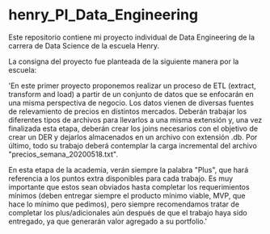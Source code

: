 # henry_PI_Data_Engineering
Este repositorio contiene mi proyecto individual de Data Engineering de la carrera de Data Science de la escuela Henry.

La consigna del proyecto fue planteada de la siguiente manera por la escuela:

'En este primer proyecto proponemos realizar un proceso de ETL (extract, transform and load) a partir de un conjunto de datos que se enfocarán en una misma perspectiva de negocio. Los datos vienen de diversas fuentes de relevamiento de precios en distintos mercados. Deberán trabajar los diferentes tipos de archivos para llevarlos a una misma extensión y, una vez finalizada esta etapa, deberán crear los joins necesarios con el objetivo de crear un DER y dejarlos almacenados en un archivo con extensión .db. Por último, todo su trabajo deberá contemplar la carga incremental del archivo "precios_semana_20200518.txt".

En esta etapa de la academia, verán siempre la palabra "Plus", que hará referencia a los puntos extra disponibles para cada trabajo. Es muy importante que estos sean obviados hasta completar los requerimientos mínimos (deben entregar siempre el producto mínimo viable, MVP, que hace lo mínimo que pedimos), pero siempre recomendamos tratar de completar los plus/adicionales aún después de que el trabajo haya sido entregado, ya que generarán valor agregado a su portfolio.'
